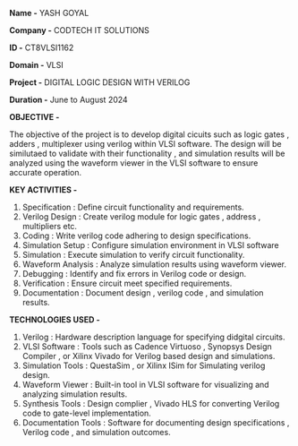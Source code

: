 **Name -** YASH GOYAL

**Company -** CODTECH IT SOLUTIONS

**ID -** CT8VLSI1162

**Domain -** VLSI

**Project -** DIGITAL LOGIC DESIGN WITH VERILOG

**Duration -** June to August 2024

**OBJECTIVE -**

The objective of the project is to develop digital cicuits such as logic gates , adders , multiplexer using verilog within VLSI software.
The design will be similutaed to validate with their functionality , and simulation results will be analyzed using the waveform viewer in the VLSI software to ensure accurate operation.

**KEY ACTIVITIES -**

1. Specification : Define circuit functionality and requirements.
2. Verilog Design : Create verilog module for logic gates , address , multipliers etc.
3. Coding : Write verilog code adhering to design specifications.
4. Simulation Setup : Configure simulation environment in VLSI software
5. Simulation : Execute simulation to verify circuit functionality.
6. Waveform Analysis : Analyze simulation results using waveform viewer.
7. Debugging : Identify and fix errors in Verilog code or design.
8. Verification : Ensure circuit meet specified requirements.
9. Documentation : Document design , verilog code , and simulation results.

**TECHNOLOGIES USED -**

1. Verilog : Hardware description language for specifying didgital circuits.
2. VLSI Software : Tools such as Cadence Virtuoso , Synopsys Design Compiler , or Xilinx Vivado for Verilog based design and simulations.
3. Simulation Tools : QuestaSim , or Xilinx ISim for Simulating verilog design.
4. Waveform Viewer : Built-in tool in VLSI software for visualizing and analyzing simulation results.
5. Synthesis Tools : Design complier , Vivado HLS for converting Verilog code to gate-level implementation.
6. Documentation Tools : Software for documenting design specifications , Verilog code , and simulation outcomes. 
